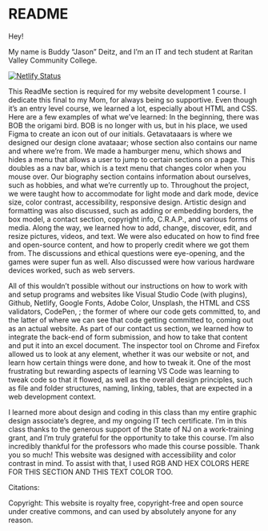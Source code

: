 # README

Hey!

My name is Buddy “Jason” Deitz, and I’m an IT and tech student at Raritan Valley Community College.

[![Netlify Status](https://api.netlify.com/api/v1/badges/fa82adb2-d511-47f7-953a-c290631f6f69/deploy-status)](https://app.netlify.com/sites/about-me-noxiiee/deploys)

This ReadMe section is required for my website development 1 course. I dedicate this final to my Mom, for always being so supportive. Even though it’s an entry level course, we learned a lot, especially about HTML and CSS. Here are a few examples of what we’ve learned: 
In the beginning, there was BOB the origami bird. BOB is no longer with us, but in his place, we used Figma to create an icon out of our initials. Getavataaars is where we designed our design clone avataaar; whose section also contains our name and where we’re from. We made a hamburger menu, which shows and hides a menu that allows a user to jump to certain sections on a page. This doubles as a nav bar, which is a text menu that changes color when you mouse over. Our biography section contains information about ourselves, such as hobbies, and what we’re currently up to. Throughout the project, we were taught how to accommodate for light mode and dark mode, device size, color contrast, accessibility, responsive design. Artistic design and formatting was also discussed, such as adding or embedding borders, the box model, a contact section, copyright info, C.R.A.P., and various forms of media. Along the way, we learned how to add, change, discover, edit, and resize pictures, videos, and text. We were also educated on how to find free and open-source content, and how to properly credit where we got them from. The discussions and ethical questions were eye-opening, and the games were super fun as well. Also discussed were how various hardware devices worked, such as web servers.

All of this wouldn’t possible without our instructions on how to work with and setup programs and websites like Visual Studio Code (with plugins), Github, Netlify, Google Fonts, Adobe Color, Unsplash, the HTML and CSS validators, CodePen, ; the former of where our code gets committed, to, and the latter of where we can see that code getting committed to, coming out as an actual website. As part of our contact us section, we learned how to integrate the back-end of form submission, and how to take that content and put it into an excel document. The inspector tool on Chrome and Firefox allowed us to look at any element, whether it was our website or not, and learn how certain things were done, and how to tweak it. One of the most frustrating but rewarding aspects of learning VS Code was learning to tweak code so that it flowed, as well as the overall design principles, such as file and folder structures, naming, linking, tables, that are expected in a web development context. 

I learned more about design and coding in this class than my entire graphic design associate’s degree, and my ongoing IT tech certificate. I’m in this class thanks to the generous support of the State of NJ on a work-training grant, and I’m truly grateful for the opportunity to take this course. I’m also incredibly thankful for the professors who made this course possible. Thank you so much!
This website was designed with accessibility and color contrast in mind. To assist with that, I used RGB AND HEX COLORS HERE FOR THIS SECTION AND THIS TEXT COLOR TOO.

Citations:

Copyright: This website is royalty free, copyright-free and open source under creative commons, and can used by absolutely anyone for any reason.
